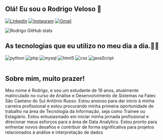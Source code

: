 ## Olá! Eu sou o Rodrigo Veloso 👋

[![Linkedin](https://img.shields.io/badge/LinkedIn-0077B5?style=for-the-badge&logo=linkedin&logoColor=white)](https://www.linkedin.com/in/rodrigo-goncalves994/)
[![Instagram](https://img.shields.io/badge/Instagram-E4405F?style=for-the-badge&logo=instagram&logoColor=white)](https://www.instagram.com/rodrigo__velosoo/)
[![Gmail](https://img.shields.io/badge/Gmail-D14836?style=for-the-badge&logo=gmail&logoColor=white)](https://mail.google.com/mail/u/0/?fs=1&tf=cm&source=mailto&to=velosorodrigo994@gmail.com)


![Rodrigo GitHub stats](https://github-readme-stats.vercel.app/api?username=RodrigoVeloso994&show_icons=true&theme=dracula&count_private=true)


## As tecnologias que eu utilizo no meu dia a dia.👨‍💻

<div style="display: inline_block">
    <img aling="center" alt="python" src="https://img.shields.io/badge/Python-14354C?style=for-the-badge&logo=python&logoColor=white"/>
    <img aling="center" alt="php" src="https://img.shields.io/badge/PHP-777BB4?style=for-the-badge&logo=php&logoColor=white"/>
    <img aling="center" alt="mysql" src="https://img.shields.io/badge/MySQL-00000F?style=for-the-badge&logo=mysql&logoColor=white"/>
    <img aling="center" alt="html5" src="https://img.shields.io/badge/HTML5-E34F26?style=for-the-badge&logo=html5&logoColor=white"/>
    <img aling="center" alt="css" src="https://img.shields.io/badge/CSS3-1572B6?style=for-the-badge&logo=css3&logoColor=white"/>
    <img aling="center" alt="javaScript" src="https://img.shields.io/badge/JavaScript-323330?style=for-the-badge&logo=javascript&logoColor=F7DF1E"/>

  
</div><br/>

## Sobre mim, muito prazer! 
Meu nome é Rodrigo, e sou um estudante de 19 anos, atualmente matriculado no curso de Análise e Desenvolvimento de Sistemas na Fatec São Caetano do Sul Antônio Russo. Estou ansioso para dar início à minha carreira profissional e estou procurando minha primeira oportunidade de trabalho na área de Tecnologia da Informação, seja como Trainee ou Estagiário. Estou entusiasmado em iniciar minha jornada profissional e direcionar meus esforços para a área de Data Analytics. Estou pronto para enfrentar novos desafios e contribuir de forma significativa para projetos relacionados à análise e interpretação de dados
